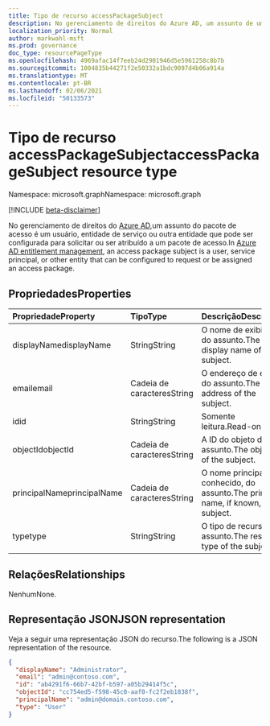 ```yaml
---
title: Tipo de recurso accessPackageSubject
description: No gerenciamento de direitos do Azure AD, um assunto de uma atribuição de pacote de acesso.
localization_priority: Normal
author: markwahl-msft
ms.prod: governance
doc_type: resourcePageType
ms.openlocfilehash: 4969afac14f7eeb24d2901946d5e5961258c8b7b
ms.sourcegitcommit: 1004835b44271f2e50332a1bdc9097d4b06a914a
ms.translationtype: MT
ms.contentlocale: pt-BR
ms.lasthandoff: 02/06/2021
ms.locfileid: "50133573"
---
```

# <a name="accesspackagesubject-resource-type"></a><span data-ttu-id="aba2b-103">Tipo de recurso accessPackageSubject</span><span class="sxs-lookup"><span data-stu-id="aba2b-103">accessPackageSubject resource type</span></span>

<span data-ttu-id="aba2b-104">Namespace: microsoft.graph</span><span class="sxs-lookup"><span data-stu-id="aba2b-104">Namespace: microsoft.graph</span></span>

[!INCLUDE [beta-disclaimer](../../includes/beta-disclaimer.md)]

<span data-ttu-id="aba2b-105">No gerenciamento de direitos do [Azure AD,](entitlementmanagement-root.md)um assunto do pacote de acesso é um usuário, entidade de serviço ou outra entidade que pode ser configurada para solicitar ou ser atribuído a um pacote de acesso.</span><span class="sxs-lookup"><span data-stu-id="aba2b-105">In [Azure AD entitlement management](entitlementmanagement-root.md), an access package subject is a user, service principal, or other entity that can be configured to request or be assigned an access package.</span></span>

## <a name="properties"></a><span data-ttu-id="aba2b-106">Propriedades</span><span class="sxs-lookup"><span data-stu-id="aba2b-106">Properties</span></span>

| <span data-ttu-id="aba2b-107">Propriedade</span><span class="sxs-lookup"><span data-stu-id="aba2b-107">Property</span></span>     | <span data-ttu-id="aba2b-108">Tipo</span><span class="sxs-lookup"><span data-stu-id="aba2b-108">Type</span></span>        | <span data-ttu-id="aba2b-109">Descrição</span><span class="sxs-lookup"><span data-stu-id="aba2b-109">Description</span></span> |
|:-------------|:------------|:------------|
|<span data-ttu-id="aba2b-110">displayName</span><span class="sxs-lookup"><span data-stu-id="aba2b-110">displayName</span></span>|<span data-ttu-id="aba2b-111">String</span><span class="sxs-lookup"><span data-stu-id="aba2b-111">String</span></span>|<span data-ttu-id="aba2b-112">O nome de exibição do assunto.</span><span class="sxs-lookup"><span data-stu-id="aba2b-112">The display name of the subject.</span></span>|
|<span data-ttu-id="aba2b-113">email</span><span class="sxs-lookup"><span data-stu-id="aba2b-113">email</span></span>|<span data-ttu-id="aba2b-114">Cadeia de caracteres</span><span class="sxs-lookup"><span data-stu-id="aba2b-114">String</span></span>|<span data-ttu-id="aba2b-115">O endereço de email do assunto.</span><span class="sxs-lookup"><span data-stu-id="aba2b-115">The email address of the subject.</span></span>|
|<span data-ttu-id="aba2b-116">id</span><span class="sxs-lookup"><span data-stu-id="aba2b-116">id</span></span>|<span data-ttu-id="aba2b-117">String</span><span class="sxs-lookup"><span data-stu-id="aba2b-117">String</span></span>| <span data-ttu-id="aba2b-118">Somente leitura.</span><span class="sxs-lookup"><span data-stu-id="aba2b-118">Read-only.</span></span>|
|<span data-ttu-id="aba2b-119">objectId</span><span class="sxs-lookup"><span data-stu-id="aba2b-119">objectId</span></span>|<span data-ttu-id="aba2b-120">Cadeia de caracteres</span><span class="sxs-lookup"><span data-stu-id="aba2b-120">String</span></span>|<span data-ttu-id="aba2b-121">A ID do objeto do assunto.</span><span class="sxs-lookup"><span data-stu-id="aba2b-121">The object ID of the subject.</span></span>|
|<span data-ttu-id="aba2b-122">principalName</span><span class="sxs-lookup"><span data-stu-id="aba2b-122">principalName</span></span>|<span data-ttu-id="aba2b-123">Cadeia de caracteres</span><span class="sxs-lookup"><span data-stu-id="aba2b-123">String</span></span>|<span data-ttu-id="aba2b-124">O nome principal, se conhecido, do assunto.</span><span class="sxs-lookup"><span data-stu-id="aba2b-124">The principal name, if known, of the subject.</span></span>|
|<span data-ttu-id="aba2b-125">type</span><span class="sxs-lookup"><span data-stu-id="aba2b-125">type</span></span>|<span data-ttu-id="aba2b-126">String</span><span class="sxs-lookup"><span data-stu-id="aba2b-126">String</span></span>|<span data-ttu-id="aba2b-127">O tipo de recurso do assunto.</span><span class="sxs-lookup"><span data-stu-id="aba2b-127">The resource type of the subject.</span></span>|

## <a name="relationships"></a><span data-ttu-id="aba2b-128">Relações</span><span class="sxs-lookup"><span data-stu-id="aba2b-128">Relationships</span></span>

<span data-ttu-id="aba2b-129">Nenhum</span><span class="sxs-lookup"><span data-stu-id="aba2b-129">None.</span></span>

## <a name="json-representation"></a><span data-ttu-id="aba2b-130">Representação JSON</span><span class="sxs-lookup"><span data-stu-id="aba2b-130">JSON representation</span></span>

<span data-ttu-id="aba2b-131">Veja a seguir uma representação JSON do recurso.</span><span class="sxs-lookup"><span data-stu-id="aba2b-131">The following is a JSON representation of the resource.</span></span>

<!-- {
  "blockType": "resource",
  "optionalProperties": [

  ],
  "@odata.type": "microsoft.graph.accessPackageSubject",
  "baseType": "",
  "keyProperty": "id"
}-->

```json
{
  "displayName": "Administrator",
  "email": "admin@contoso.com",
  "id": "ab4291f6-66b7-42bf-b597-a05b29414f5c",
  "objectId": "cc754ed5-f598-45c0-aaf0-fc2f2eb1838f",
  "principalName": "admin@domain.contoso.com",
  "type": "User"
}
```

<!-- uuid: 16cd6b66-4b1a-43a1-adaf-3a886856ed98
2019-02-04 14:57:30 UTC -->
<!-- {
  "type": "#page.annotation",
  "description": "accessPackageSubject resource",
  "keywords": "",
  "section": "documentation",
  "tocPath": ""
}-->


